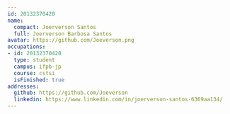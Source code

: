 ```yaml
---
id: 20132370420
name:
  compact: Joerverson Santos
  full: Joerverson Barbosa Santos
avatar: https://github.com/Joeverson.png
occupations:
- id: 20132370420
  type: student
  campus: ifpb-jp
  course: cstsi
  isFinished: true
addresses:
  github: https://github.com/Joeverson
  linkedin: https://www.linkedin.com/in/joerverson-santos-6369aa134/
---
```

